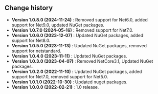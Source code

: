 Change history
--------------

* **Version 1.0.8.0 (2024-11-24)** : Removed support for Net6.0, added support for Net9.0, updated NuGet packages.
* **Version 1.0.7.0 (2024-05-16)** : Removed support for Net7.0.
* **Version 1.0.6.0 (2023-12-07)** : Updated NuGet packages, added support for Net8.0.
* **Version 1.0.5.0 (2023-11-13)** : Updated NuGet packages, removed support for netstandard.
* **Version 1.0.4.0 (2023-11-11)** : Updated NuGet packages.
* **Version 1.0.3.0 (2023-04-07)** : Removed NetCore3.1, Updated NuGet packages.
* **Version 1.0.2.0 (2022-11-10)** : Updated NuGet packages, added support for Net7.0, removed support for Net5.0.
* **Version 1.0.1.0 (2022-10-30)** : Updated nuget packages.
* **Version 1.0.0.0 (2022-02-21)** : 1.0 release.